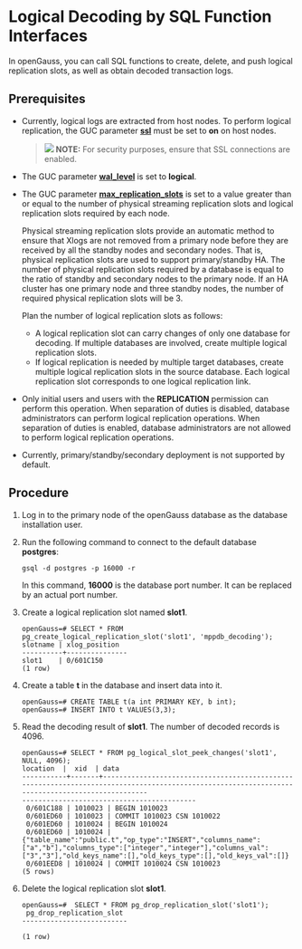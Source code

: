 # Logical Decoding by SQL Function Interfaces<a name="EN-US_TOPIC_0289900929"></a>

In openGauss, you can call SQL functions to create, delete, and push logical replication slots, as well as obtain decoded transaction logs.

## Prerequisites<a name="en-us_topic_0283137322_en-us_topic_0237121453_section1288315272236"></a>

-   Currently, logical logs are extracted from host nodes. To perform logical replication, the GUC parameter  **[ssl](../DatabaseReference/security-and-authentication_postgresql-conf.md#en-us_topic_0283137371_en-us_topic_0237124696_en-us_topic_0059778664_s8c4647db116f44c4b9ce3dceee3d6ffa)**  must be set to  **on**  on host nodes.

    >![](public_sys-resources/icon-note.gif) **NOTE:** 
    >For security purposes, ensure that SSL connections are enabled.


-   The GUC parameter  **[wal\_level](../DatabaseReference/settings.md#en-us_topic_0283137354_en-us_topic_0237124707_en-us_topic_0059778393_s2c76f5957066407a959191148f2c780f)**  is set to  **logical**.
-   The GUC parameter  **[max\_replication\_slots](../DatabaseReference/sending-server.md#en-us_topic_0283137693_section7322161612568)**  is set to a value greater than or equal to the number of physical streaming replication slots and logical replication slots required by each node.

    Physical streaming replication slots provide an automatic method to ensure that Xlogs are not removed from a primary node before they are received by all the standby nodes and secondary nodes. That is, physical replication slots are used to support primary/standby HA. The number of physical replication slots required by a database is equal to the ratio of standby and secondary nodes to the primary node. If an HA cluster has one primary node and three standby nodes, the number of required physical replication slots will be 3.

    Plan the number of logical replication slots as follows:

    -   A logical replication slot can carry changes of only one database for decoding. If multiple databases are involved, create multiple logical replication slots.
    -   If logical replication is needed by multiple target databases, create multiple logical replication slots in the source database. Each logical replication slot corresponds to one logical replication link.

-   Only initial users and users with the  **REPLICATION**  permission can perform this operation. When separation of duties is disabled, database administrators can perform logical replication operations. When separation of duties is enabled, database administrators are not allowed to perform logical replication operations.
-   Currently, primary/standby/secondary deployment is not supported by default.

## Procedure<a name="en-us_topic_0283137322_en-us_topic_0237121453_section14821441121619"></a>

1.  Log in to the primary node of the openGauss database as the database installation user.
2.  Run the following command to connect to the default database  **postgres**:

    ```
    gsql -d postgres -p 16000 -r
    ```

    In this command,  **16000**  is the database port number. It can be replaced by an actual port number.

3.  Create a logical replication slot named  **slot1**.

    ```
    openGauss=# SELECT * FROM pg_create_logical_replication_slot('slot1', 'mppdb_decoding');
    slotname | xlog_position
    ----------+---------------
    slot1    | 0/601C150
    (1 row)
    ```

4.  Create a table  **t**  in the database and insert data into it.

    ```
    openGauss=# CREATE TABLE t(a int PRIMARY KEY, b int);
    openGauss=# INSERT INTO t VALUES(3,3);
    ```

5.  Read the decoding result of  **slot1**. The number of decoded records is 4096.

    ```
    openGauss=# SELECT * FROM pg_logical_slot_peek_changes('slot1', NULL, 4096);
    location  |  xid  | data                                                                                         
    -----------+-------+-------------------------------------------------------------------------------------------------------------------------------------------------
    -------------------------------------------
     0/601C188 | 1010023 | BEGIN 1010023
     0/601ED60 | 1010023 | COMMIT 1010023 CSN 1010022
     0/601ED60 | 1010024 | BEGIN 1010024
     0/601ED60 | 1010024 | {"table_name":"public.t","op_type":"INSERT","columns_name":["a","b"],"columns_type":["integer","integer"],"columns_val":["3","3"],"old_keys_name":[],"old_keys_type":[],"old_keys_val":[]}
     0/601EED8 | 1010024 | COMMIT 1010024 CSN 1010023
    (5 rows)
    ```

6.  Delete the logical replication slot  **slot1**.

    ```
    openGauss=#  SELECT * FROM pg_drop_replication_slot('slot1');
     pg_drop_replication_slot
    --------------------------
    
    (1 row)
    ```


